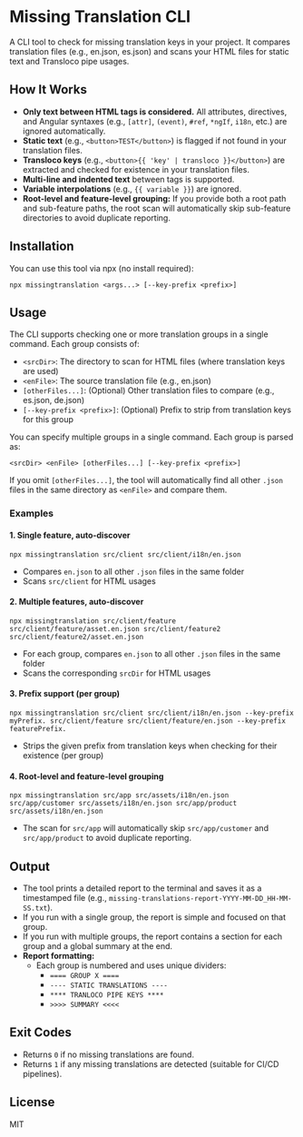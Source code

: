 # Missing Translation CLI

A CLI tool to check for missing translation keys in your project. It compares translation files (e.g., en.json, es.json) and scans your HTML files for static text and Transloco pipe usages.

## How It Works

- **Only text between HTML tags is considered.** All attributes, directives, and Angular syntaxes (e.g., `[attr]`, `(event)`, `#ref`, `*ngIf`, `i18n`, etc.) are ignored automatically.
- **Static text** (e.g., `<button>TEST</button>`) is flagged if not found in your translation files.
- **Transloco keys** (e.g., `<button>{{ 'key' | transloco }}</button>`) are extracted and checked for existence in your translation files.
- **Multi-line and indented text** between tags is supported.
- **Variable interpolations** (e.g., `{{ variable }}`) are ignored.
- **Root-level and feature-level grouping:** If you provide both a root path and sub-feature paths, the root scan will automatically skip sub-feature directories to avoid duplicate reporting.

## Installation

You can use this tool via npx (no install required):

```
npx missingtranslation <args...> [--key-prefix <prefix>]
```

## Usage

The CLI supports checking one or more translation groups in a single command. Each group consists of:

- `<srcDir>`: The directory to scan for HTML files (where translation keys are used)
- `<enFile>`: The source translation file (e.g., en.json)
- `[otherFiles...]`: (Optional) Other translation files to compare (e.g., es.json, de.json)
- `[--key-prefix <prefix>]`: (Optional) Prefix to strip from translation keys for this group

You can specify multiple groups in a single command. Each group is parsed as:

```
<srcDir> <enFile> [otherFiles...] [--key-prefix <prefix>]
```

If you omit `[otherFiles...]`, the tool will automatically find all other `.json` files in the same directory as `<enFile>` and compare them.

### Examples

#### 1. Single feature, auto-discover
```
npx missingtranslation src/client src/client/i18n/en.json
```
- Compares `en.json` to all other `.json` files in the same folder
- Scans `src/client` for HTML usages

#### 2. Multiple features, auto-discover
```
npx missingtranslation src/client/feature src/client/feature/asset.en.json src/client/feature2 src/client/feature2/asset.en.json
```
- For each group, compares `en.json` to all other `.json` files in the same folder
- Scans the corresponding `srcDir` for HTML usages

#### 3. Prefix support (per group)
```
npx missingtranslation src/client src/client/i18n/en.json --key-prefix myPrefix. src/client/feature src/client/feature/en.json --key-prefix featurePrefix.
```
- Strips the given prefix from translation keys when checking for their existence (per group)

#### 4. Root-level and feature-level grouping
```
npx missingtranslation src/app src/assets/i18n/en.json src/app/customer src/assets/i18n/en.json src/app/product src/assets/i18n/en.json
```
- The scan for `src/app` will automatically skip `src/app/customer` and `src/app/product` to avoid duplicate reporting.


## Output

- The tool prints a detailed report to the terminal and saves it as a timestamped file (e.g., `missing-translations-report-YYYY-MM-DD_HH-MM-SS.txt`).
- If you run with a single group, the report is simple and focused on that group.
- If you run with multiple groups, the report contains a section for each group and a global summary at the end.
- **Report formatting:**
  - Each group is numbered and uses unique dividers:
    - `==== GROUP X ====`
    - `---- STATIC TRANSLATIONS ----`
    - `**** TRANLOCO PIPE KEYS ****`
    - `>>>> SUMMARY <<<<`

## Exit Codes

- Returns `0` if no missing translations are found.
- Returns `1` if any missing translations are detected (suitable for CI/CD pipelines).

## License
MIT 

